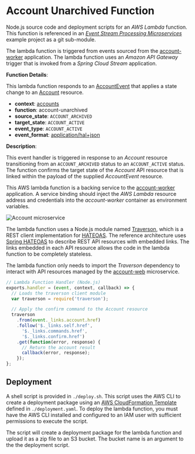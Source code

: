 # Account Unarchived Function

Node.js source code and deployment scripts for an _AWS Lambda_ function. This function is referenced in an [_Event Stream Processing Microservices_](https://github.com/kbastani/event-stream-processing-microservices/tree/master) example project as a git sub-module.

The lambda function is triggered from events sourced from the [account-worker](https://github.com/kbastani/event-stream-processing-microservices/tree/master/account-parent) application. The lambda function uses an _Amazon API Gateway_ trigger that is invoked from a _Spring Cloud Stream_ application.

**Function Details**:

This lambda function responds to an [AccountEvent](https://github.com/kbastani/event-stream-processing-microservices/blob/master/account-parent/account-web/src/main/java/demo/event/AccountEvent.java) that applies a state change to an [Account](https://github.com/kbastani/event-stream-processing-microservices/blob/master/account-parent/account-web/src/main/java/demo/account/Account.java) resource.

- **context**: [accounts](https://github.com/kbastani/event-stream-processing-microservices/tree/master/account-parent)
- **function**: account-unarchived
- **source_state**: `ACCOUNT_ARCHIVED`
- **target_state**: `ACCOUNT_ACTIVE`
- **event_type**: `ACCOUNT_ACTIVE`
- **event_format**: [application/hal+json](http://stateless.co/hal_specification.html)

**Description**:

This event handler is triggered in response to an _Account_ resource transitioning from an `ACCOUNT_ARCHIVED` status to an `ACCOUNT_ACTIVE` status. The function confirms the target state of the _Account_ API resource that is linked within the payload of the supplied _AccountEvent_ resource.

This AWS lambda function is a backing service to the [account-worker](https://github.com/kbastani/event-stream-processing-microservices/tree/master/account-parent/account-worker) application. A service binding should inject the _AWS Lambda_ resource address and credentials into the _account-worker_ container as environment variables.

![Account microservice](http://i.imgur.com/WZTR4lQ.png)

The lambda function uses a Node.js module named [Traverson](https://github.com/basti1302/traverson), which is a REST client implementation for [HATEOAS](https://en.wikipedia.org/wiki/HATEOAS). The reference architecture uses [Spring HATEOAS](http://projects.spring.io/spring-hateoas/) to describe REST API resources with embedded links. The links embedded in each API resource allows the code in the lambda function to be completely stateless.

The lambda function only needs to import the _Traverson_ dependency to interact with API resources managed by the [account-web](https://github.com/kbastani/event-stream-processing-microservices/tree/master/account-parent/account-web) microservice.

```javascript
// Lambda Function Handler (Node.js)
exports.handler = (event, context, callback) => {
  // Loads the traverson client module
  var traverson = require('traverson');

  // Apply the confirm command to the Account resource
  traverson
    .from(event._links.account.href)
    .follow('$._links.self.href',
      '$._links.commands.href',
      '$._links.confirm.href')
    .get(function(error, response) {
      // Return the account result
      callback(error, response);
    });
};
```

## Deployment

A shell script is provided in `./deploy.sh`. This script uses the AWS CLI to create a deployment package using an [AWS CloudFormation Template](https://aws.amazon.com/cloudformation/aws-cloudformation-templates/) defined in `./deployment.yaml`. To deploy the lambda function, you must have the AWS CLI installed and configured to an IAM user with sufficient permissions to execute the script.

The script will create a deployment package for the lambda function and upload it as a zip file to an S3 bucket. The bucket name is an argument to the the deployment script.
